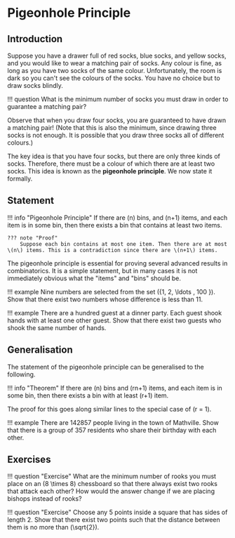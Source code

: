 # Pigeonhole Principle

## Introduction
Suppose you have a drawer full of red socks, blue socks, and yellow socks, and you would like to wear a matching pair of socks. Any colour is fine, as long as you have two socks of the same colour. Unfortunately, the room is dark so you can't see the colours of the socks. You have no choice but to draw socks blindly. 

!!! question
    What is the minimum number of socks you must draw in order to guarantee a matching pair? 

Observe that when you draw four socks, you are guaranteed to have drawn a matching pair! (Note that this is also the minimum, since drawing three socks is not enough. It is possible that you draw three socks all of different colours.)

The key idea is that you have four socks, but there are only three kinds of socks. Therefore, there must be a colour of which there are at least two socks.
This idea is known as the **pigeonhole principle**. We now state it formally.


## Statement

!!! info "Pigeonhole Principle"
    If there are \(n\) bins, and \(n+1\) items, and each item is in some bin, then there exists a bin that contains at least two items.

    ??? note "Proof"
        Suppose each bin contains at most one item. Then there are at most \(n\) items. This is a contradiction since there are \(n+1\) items.

The pigeonhole principle is essential for proving several advanced results in combinatorics. It is a simple statement, but in many cases it is not immediately obvious what the "items" and "bins" should be. 

!!! example 
    Nine numbers are selected from the set \(\{1, 2, \ldots , 100 \}\). Show that there exist two numbers whose difference is less than 11.

!!! example 
    There are a hundred guest at a dinner party. Each guest shook hands with at least one other guest. Show that there exist two guests who shook the same number of hands. 


## Generalisation

The statement of the pigeonhole principle can be generalised to the following. 

!!! info "Theorem"
    If there are \(n\) bins and \(rn+1\) items, and each item is in some bin, then there exists a bin with at least \(r+1\) item.

The proof for this goes along similar lines to the special case of \(r = 1\). 



!!! example
    There are 142857 people living in the town of Mathville. Show that there is a group of 357 residents who share their birthday with each other.

## Exercises

!!! question "Exercise"
    What are the minimum number of rooks you must place on an \(8 \times 8\) chessboard so that there always exist two rooks that attack each other? How would the answer change if we are placing bishops instead of rooks?

!!! question "Exercise"
    Choose any 5 points inside a square that has sides of length 2. Show that there exist two points such that the distance between them is no more than \(\sqrt{2}\). 
